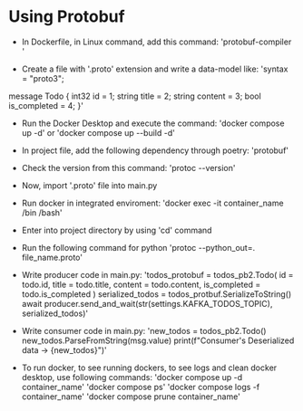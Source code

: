 # Using Protobuf

- In Dockerfile, in Linux command, add this command: 
'protobuf-compiler \'

- Create a file with '.proto' extension and write a data-model like:
'syntax = "proto3";

message Todo {
  int32 id = 1;
  string title = 2;
  string content = 3;
  bool is_completed = 4;
}'

- Run the Docker Desktop and execute the command:
'docker compose up -d' or 'docker compose up --build -d'

- In project file, add the following dependency through poetry:
'protobuf'

- Check the version from this command:
'protoc --version'

- Now, import '.proto' file into main.py

- Run docker in integrated enviroment:
'docker exec -it container_name /bin
/bash'

- Enter into project directory by using 'cd' command
- Run the following command for python
'protoc --python_out=. file_name.proto'

- Write producer code in main.py:
'todos_protobuf = todos_pb2.Todo(
        id = todo.id,
        title = todo.title,
        content = todo.content,
        is_completed = todo.is_completed
    )
    serialized_todos = todos_protbuf.SerializeToString()
    await producer.send_and_wait(str(settings.KAFKA_TODOS_TOPIC), serialized_todos)'

- Write consumer code in main.py:
'new_todos = todos_pb2.Todo()
new_todos.ParseFromString(msg.value)
print(f"Consumer's Deserialized data -> {new_todos}")'

- To run docker, to see running dockers, to see logs and clean docker desktop, use following commands:
'docker compose up -d container_name'
'docker compose ps'
'docker compose logs -f container_name'
'docker compose prune container_name'